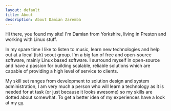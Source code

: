 ```yaml
---
layout: default
title: About
description: About Damian Zaremba
---
```


Hi there, you found my site! I'm Damian from Yorkshire, living in Preston and working with Linux stuff.

In my spare time I like to listen to music, learn new technologies and help out at a local (ish) scout group. I'm a big fan of free and open-source software, mainly Linux based software. I surround myself in open-source and have a passion for building scalable, reliable solutions which are capable of providing a high level of service to clients.

My skill set ranges from development to solution design and system administration, I am very much a person who will learn a technology as it is needed for at task (or just because it looks awesome) so my skills are dotted about somewhat. To get a better idea of my experiences have a look at my [cv](https://github.com/DamianZaremba/cv).
